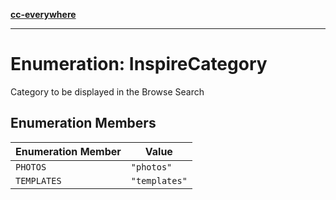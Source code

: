 [**cc-everywhere**](../../../../../index.md)

***

# Enumeration: InspireCategory

Category to be displayed in the Browse Search

## Enumeration Members

| Enumeration Member | Value |
| ------ | ------ |
| <a id="photos"></a> `PHOTOS` | `"photos"` |
| <a id="templates"></a> `TEMPLATES` | `"templates"` |
